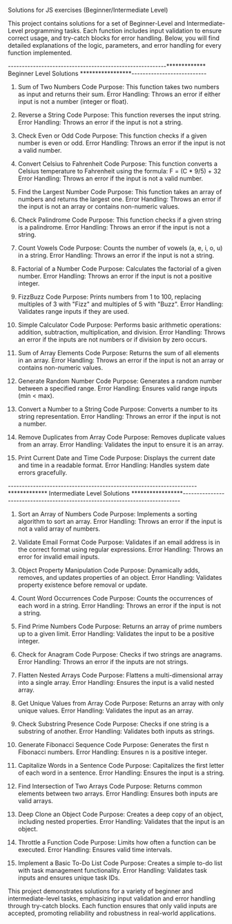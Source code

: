 Solutions for JS exercises (Beginner/Intermediate Level)

This project contains solutions for a set of Beginner-Level and Intermediate-Level programming tasks. Each function includes input validation to ensure correct usage, and try-catch blocks for error handling. Below, you will find detailed explanations of the logic, parameters, and error handling for every function implemented.


---------------------------------------------------------************* Beginner Level Solutions *****************---------------------------
1. Sum of Two Numbers
Code Purpose:
This function takes two numbers as input and returns their sum.
Error Handling:
Throws an error if either input is not a number (integer or float).

2. Reverse a String
Code Purpose:
This function reverses the input string.
Error Handling:
Throws an error if the input is not a string.

3. Check Even or Odd
Code Purpose:
This function checks if a given number is even or odd.
Error Handling:
Throws an error if the input is not a valid number.

4. Convert Celsius to Fahrenheit
Code Purpose:
This function converts a Celsius temperature to Fahrenheit using the formula:
F = (C * 9/5) + 32
Error Handling:
Throws an error if the input is not a valid number.

5. Find the Largest Number
Code Purpose:
This function takes an array of numbers and returns the largest one.
Error Handling:
Throws an error if the input is not an array or contains non-numeric values.

6. Check Palindrome
Code Purpose:
This function checks if a given string is a palindrome.
Error Handling:
Throws an error if the input is not a string.

7. Count Vowels
Code Purpose:
Counts the number of vowels (a, e, i, o, u) in a string.
Error Handling:
Throws an error if the input is not a string.

8. Factorial of a Number
Code Purpose:
Calculates the factorial of a given number.
Error Handling:
Throws an error if the input is not a positive integer.

9. FizzBuzz
Code Purpose:
Prints numbers from 1 to 100, replacing multiples of 3 with "Fizz" and multiples of 5 with "Buzz".
Error Handling:
Validates range inputs if they are used.

10. Simple Calculator
Code Purpose:
Performs basic arithmetic operations: addition, subtraction, multiplication, and division.
Error Handling:
Throws an error if the inputs are not numbers or if division by zero occurs.

11. Sum of Array Elements
Code Purpose:
Returns the sum of all elements in an array.
Error Handling:
Throws an error if the input is not an array or contains non-numeric values.

12. Generate Random Number
Code Purpose:
Generates a random number between a specified range.
Error Handling:
Ensures valid range inputs (min < max).

13. Convert a Number to a String
Code Purpose:
Converts a number to its string representation.
Error Handling:
Throws an error if the input is not a number.

14. Remove Duplicates from Array
Code Purpose:
Removes duplicate values from an array.
Error Handling:
Validates the input to ensure it is an array.

15. Print Current Date and Time
Code Purpose:
Displays the current date and time in a readable format.
Error Handling:
Handles system date errors gracefully.

--------------------------------------------------------------------************* Intermediate Level Solutions *****************-----------------------------------------------------------------------------
1. Sort an Array of Numbers
Code Purpose:
Implements a sorting algorithm to sort an array.
Error Handling:
Throws an error if the input is not a valid array of numbers.

2. Validate Email Format
Code Purpose:
Validates if an email address is in the correct format using regular expressions.
Error Handling:
Throws an error for invalid email inputs.

3. Object Property Manipulation
Code Purpose:
Dynamically adds, removes, and updates properties of an object.
Error Handling:
Validates property existence before removal or update.

4. Count Word Occurrences
Code Purpose:
Counts the occurrences of each word in a string.
Error Handling:
Throws an error if the input is not a string.

5. Find Prime Numbers
Code Purpose:
Returns an array of prime numbers up to a given limit.
Error Handling:
Validates the input to be a positive integer.

6. Check for Anagram
Code Purpose:
Checks if two strings are anagrams.
Error Handling:
Throws an error if the inputs are not strings.

7. Flatten Nested Arrays
Code Purpose:
Flattens a multi-dimensional array into a single array.
Error Handling:
Ensures the input is a valid nested array.

8. Get Unique Values from Array
Code Purpose:
Returns an array with only unique values.
Error Handling:
Validates the input as an array.

9. Check Substring Presence
Code Purpose:
Checks if one string is a substring of another.
Error Handling:
Validates both inputs as strings.

10. Generate Fibonacci Sequence
Code Purpose:
Generates the first n Fibonacci numbers.
Error Handling:
Ensures n is a positive integer.

11. Capitalize Words in a Sentence
Code Purpose:
Capitalizes the first letter of each word in a sentence.
Error Handling:
Ensures the input is a string.

12. Find Intersection of Two Arrays
Code Purpose:
Returns common elements between two arrays.
Error Handling:
Ensures both inputs are valid arrays.

13. Deep Clone an Object
Code Purpose:
Creates a deep copy of an object, including nested properties.
Error Handling:
Validates that the input is an object.

14. Throttle a Function
Code Purpose:
Limits how often a function can be executed.
Error Handling:
Ensures valid time intervals.

15. Implement a Basic To-Do List
Code Purpose:
Creates a simple to-do list with task management functionality.
Error Handling:
Validates task inputs and ensures unique task IDs.


This project demonstrates solutions for a variety of beginner and intermediate-level tasks, emphasizing input validation and error handling through try-catch blocks. Each function ensures that only valid inputs are accepted, promoting reliability and robustness in real-world applications.
